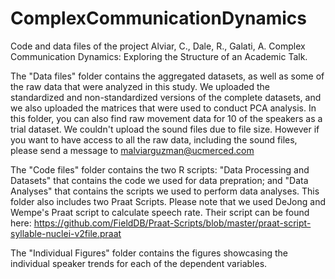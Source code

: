 # ComplexCommunicationDynamics
Code and data files of the project Alviar, C., Dale, R., Galati, A. Complex Communication Dynamics: Exploring the Structure of an Academic Talk.

The "Data files" folder contains the aggregated datasets, as well as some of the raw data that were analyzed in this study. We uploaded the standardized and non-standardized versions of the complete datasets, and we also uploaded the matrices that were used to conduct PCA analysis. In this folder, you can also find raw movement data for 10 of the speakers as a trial dataset. We couldn't upload the sound files due to file size. However if you want to have access to all the raw data, including the sound files, please send a message to malviarguzman@ucmerced.com

The "Code files" folder contains the two R scripts: "Data Processing and Datasets" that contains the code we used for data prepration; and "Data Analyses" that contains the scripts we used to perform data analyses. This folder also includes two Praat Scripts. Please note that we used DeJong and Wempe's Praat script to calculate speech rate. Their script can be found here: https://github.com/FieldDB/Praat-Scripts/blob/master/praat-script-syllable-nuclei-v2file.praat

The "Individual Figures" folder contains the figures showcasing the individual speaker trends for each of the dependent variables.
